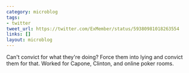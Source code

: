 ```yaml
---
category: microblog
tags:
- twitter
tweet_url: https://twitter.com/ExMember/status/59380981018263554
links: []
layout: microblog
---
```

Can't convict for what they're doing? Force them into lying and convict them for that. Worked for Capone, Clinton, and online poker rooms.
